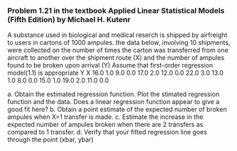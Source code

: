 ### Problem 1.21 in the textbook Applied Linear Statistical Models (Fifth Edition) by Michael H. Kutenr
A substance used in biological and medical reserch is shipped by airfreight to users in cartons of 1000 ampules. the data below, involving 10 shipments, were collected on the number of times the carton was transferred from one aircraft to another over the shipment route (X) and the number of ampules found to be broken upon arrival (Y)
Assume that first-order regression model(1.1) is appropriate
   Y       X
   16.0    1.0
    9.0    0.0
   17.0    2.0
   12.0    0.0
   22.0    3.0
   13.0    1.0
    8.0    0.0
   15.0    1.0
   19.0    2.0
   11.0    0.0
   
  a. Obtain the estimated regression function. Plot the stimated regression function and the data. Does a linear regression function appear to give a good fit here?
  b. Obtain a point estimate of the expected number of broken ampules when X=1 transfer is made.
  c. Estimate the increase in the expected number of ampules broken when there are 2 transfers as compared to 1 transfer.
  d. Verify that your fitted regression line goes through the point (xbar, ybar)
